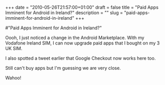 +++
date = "2010-05-26T21:57:00+01:00"
draft = false
title = "Paid Apps Imminent for Android in Ireland?"
description = ""
slug = "paid-apps-imminent-for-android-in-ireland"
+++

#"Paid Apps Imminent for Android in Ireland?"


 <p>Oooh, I just noticed a change in the Android Marketplace. With my Vodafone Ireland SIM, I can now upgrade paid apps that I bought on my 3 UK SIM.</p>
<p>I also spotted a tweet earlier that Google Checkout now works here too.</p>
<p>Still can't buy apps but I'm guessing we are very close.</p>
<p>Wahoo!</p>
 